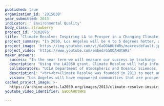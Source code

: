 ```yaml
---
published: true
organization_id: '2015038'
year_submitted: 2013
indicator: ' Environmental Quality'
body_class: strawberry
project_id: '3102076'
title: 'Climate Resolve: Inspiring LA to Prosper in a Changing Climate'
project_summary: "In 2050, Los Angeles will be 4 to 5 degrees hotter, access to water vastly diminished, wildfires and flooding more intense and frequent, and the sea level will be 5 to 9 inches higher, all because of climate change. The good news is there is plenty we can do to get ready for these changes, reduce impacts, and, most importantly, make Los Angeles a better place to live. To have a great LA in 2050, we have to start now. \r\n\r\n<br><br>Climate Resolve will use the LA2050 award to galvanize Los Angeles to become better prepared, safer, and more prosperous in the face of a changing climate. We will (1) release three new studies on how the climate will change in Los Angeles by 2050, (2) hold two community climate meet-ups to initiate action on climate solutions, and (3) install a cool roof on low-income apartments to demonstrate a proven solution.\r\n\r\n<br><br>SEEING LA’S CLIMATE FUTURE\r\n\r\n<br><br>First, we will work with our partners at UCLA to ensure that Angelenos understand the emerging science on LA area climate impacts, using our proven communications strategy. UCLA scientists are modeling what LA will look like in 2050. And Climate Resolve is shaping that vision.\r\n\r\nMay to September 2013, Climate Resolve will assist UCLA in the release of climate studies on changes in snowfall in our local mountains, LA area precipitation, and Santa Ana wind conditions by 2050. Climate Resolve help people understand how these studies will affect their lives. Similar to the mid-century temperature study (described below), we will work with media to help ensure the science gets reported accurately and is relatable to the public. We will design maps, graphics, and posters that readily describe the findings in an accessible way, and incorporate the studies into the website C-CHANGE.LA so people can continue to have access to the latest science.\r\n\r\n<br><br>CLIMATE MEET-UPS: BUILDING RESILIENCE IN LA NEIGHBORHOODS\r\n\r\n<br><br>Not just reporting on our future but creating it, Climate Resolve will work with local leaders in two LA communities to look at neighborhood-scale impacts, and identify real, positive solutions that work in these neighborhoods. During the Fall and Winter of 2013, Climate Resolve will host two intensive community climate meet-ups through which we will work with community leaders, invite trusted messengers, and listen to community concerns. We anticipate engaging our partners in this phase to bring together the collective expertise and leadership on community engagement and environmental stewardship in Los Angeles. UCLA scientists will discuss climate impacts. Environmental practitioners will share solutions they have successfully employed around the city.\r\n\r\n<br><br>Each community climate meet-up will have two phases, beginning virtually with live Twitter parties where we engage community members in rapid, thoughtful, and inspiriting dialogue about climate impacts and solutions. One week later, we will host a follow-on in-person meet-up with the agenda informed by the outcomes of the Twitter party. The in-person meet-up will bring community members together with civic and environmental leaders to collectively identify policy measures and real, tangible actions that will prepare Los Angeles for a changing climate. The climate meet-up process will enable the people of Los Angeles to develop and implement solutions for their communities, working jointly with local environmental leaders, academic experts, and Climate Resolve. The result will be identification and action on priority community projects, such as installing a cool roof on a low-income apartment, a shady park with a cool playground, or a greenway along a stretch of accessible waterway. \r\n\r\n<br><br>The climate meet-ups will result in action, the beginning of Los Angeles building-up the social infrastructure to meet the climate crisis. Climate Resolve will work with our partners, including the City of Los Angeles, to obtain resources and get the job done. With Climate Resolve’s strong relationships at City Hall, we anticipate great success. When proven effective, we will expend the climate meet-up model citywide, continuing beyond the LA2050 project. \r\n\r\n<br><br>SHARING SUCCESS: INSPIRING ANGELENOS TO TAKE ACTION \r\n\r\n<br><br>We will promote success stories via Twitter, Facebook and other social media, providing a place for people to post pictures and videos of what they’re able to accomplish in their neighborhood or home or school. This will show people how easy it can be to take action.\r\n\r\n<br><br>MAKE LA COOL: START WITH WHAT WORKS\r\n\r\n<br><br>Cool roofs are a low-cost, accessible and proven solution to keeping Angelenos comfortable and safe, reducing air conditioning costs, and avoiding greenhouse gas emissions. For LA2050, Climate Resolve will spearhead a project to outfit an existing low-income apartment building in Los Angeles with a cool roof. We will work with residents to help track comfort and cost-savings as a proof of concept that cool roofs are an effective solution.\r\n"
project_image: 'https://img.youtube.com/vi/GaOOAHUtWRs/maxresdefault.jpg'
project_video: 'https://www.youtube.com/embed/GaOOAHUtWRs'
maker_answers:
  success: "In the near term we will measure our success by tracking: (1) the reach of our climate science communications in terms of the number of news outlets and blogs that carry stories about the forthcoming UCLA studies after their release and visitors to the website C-CHANGE.LA; (2) attendance at community meet-ups, number of partner organizations engaged, and use of social media to organize and exchange ideas within communities; (3) implementation of numerous local actions to prepare for climate change; (4) installation of one cool roof on a low income apartment building with measurable benefits. \r\n\r\nIn the long term, beyond the LA2050 seed project, we will measure our success by the number of communities mobilizing to develop and implement solutions for climate change and the number of civic, academic, business and environmental leaders participating with Climate Resolve to build a better future. Over the next ten years, we hope to see widespread community level engagement in climate change planning and implementation of multi-benefit solutions. We will track progress visually on our website, maintaining a map of Los Angeles that shows progress one neighborhood at a time, tracking the evolving landscape as Los Angeles develops a better future."
  description: "Using the LA2050 grant, Climate Resolve will help inform Los Angeles of the climate changes to come so that we can anticipate, prepare for, and reduce the impacts of climate change, while at the same time we help two of the most vulnerable communities in Los Angeles identify solutions and mobilize to take action to make their neighborhood better, stronger, and more resilient to climate change. \r\n\r\nBut our vision extends well beyond the work we will do in 2013-2014. Climate Resolve will leverage our experience, successes, lessons learned, and new partnerships developed with the LA2050 seed funding to scale-up the process into a long-term, city-wide effort of coordinated community-based climate planning and engagement. Climate Resolve will be a “big tent” where non-profit organizations, businesses, civic leaders, and communities can convene to help one another prepare for climate change.  "
  collaborators: "UCLA Department of Atmospheric and Oceanic Sciences, Los Angeles Regional Collaborative for Climate Action and Sustainability, Council for Watershed Health, Tree People, Romel Pascual, Deputy Mayor, Office of the Environment, City of Los Angeles, Green LA Coalition, Interfaith Power and Light\r\n"
  description1: "<br><br>Climate Resolve was founded in 2011 to meet an enormous unmet need. America’s second-largest city did not have an organization dedicated to the climate crisis. Since then, Climate Resolve has collaborated with scientists and government on cutting-edge scientific research, communicated science to the public, and created solutions to meet this generational challenge and make Los Angeles a more livable place today and in the future. Climate Resolve is the only organization exclusively working to get Los Angeles ready for 2050.\r\n\r\n<br><br>From the start, Climate Resolve forged key relationships with local researchers, including a lasting collaboration with UCLA’s Dr. Alex Hall, a leading global expert on regional climate impacts. Dr. Hall developed a groundbreaking research method to model climate impacts at the local level. Released last June, “Mid-Century Warming in the Los Angeles Region,” shows temperatures at the neighborhood level. Before this study, global climate models lumped Los Angeles into a single data point, ignoring key influences of the local landscape such as mountain ranges, coastal zones, and valleys. UCLA will continues its research on how other climate factors will transform Los Angeles by 2050.\r\n\r\n<br><br>In June 2012, Climate Resolve organized the public release of the UCLA study on mid-century warming that reveals, with unprecedented specificity, how much warmer Los Angeles will be by 2050. We now know that most neighborhoods will be warmer by 4 to 5 degrees (F) by 2050, and certain neighborhoods will experience especially severe changes. Hollywood, Eagle Rock, Downtown, and Watts will have between two to four more days per year of extremely high temperatures (above 95ºF). The San Fernando Valley, specifically Woodland Hills, Porter Ranch, Sunland and Sylmar will have twelve to twenty more days per year of extremely high temperatures.\r\n\r\n<br><br>After the release, Climate Resolve immediately began working on solutions to help Los Angeles prosper despite a warmer future and identified a cost-effective proven solution that works well in our climate, cool roofs. In March 2013, Climate Resolve launched a Hot City, Cool Roofs initiative to help homeowners and apartment dwellers cool down, by hosting a free conference attended by over 300 Angelenos including Mayor Antonio Villaraigosa who gave the keynote address. The Mayor announced that Los Angeles Building and Safety will develop new codes for the installation of reflective roofing materials on all homes and apartment buildings. LADWP announced it will expand cool roofs incentives to offset the cost of installation. \r\n\r\n<br><br>Climate Resolve also developed a web-based centralized clearinghouse of information on solutions for climate change in Los Angeles located on the Do Something tab of the webpage C-CHANGE.LA. Here anyone can locate helpful ideas and incentives provided by local and states governments to support implementation and learn about success stories for climate acti"
  vision: "Los Angeles will have empowered communities that are prosperous, safe, comfortable, and healthy places to live. Starting now, communities will begin identifying and implementing strategies to get ready for climate change and reduce negative impacts, by identifying and achieving workable solutions. In 2050, communities across Los Angeles will have implemented actions and the city will look like this:\r\n\r\nAngelenos will under cool and green roofs. Our children will play on cool playgrounds. Los Angeles will be laced with a network of neighborhood cooling centers in our schools, libraries, community centers, and parks to help the most vulnerable Angelenos escape extreme heat.\r\n\r\nThe landscape will be populated with shade trees, drought tolerant native plants, and permeable surfaces to conserve water and provide beautiful spaces for all to enjoy.\r\n\r\nMajor waterways will be flanked by publically accessible greenways planted with vegetation to recapture storm water, prevent floods, and recharge our groundwater so that people in Los Angeles can get their drinking water from reliable and inexpensive local supplies.  \r\n\r\nWhere sea level rise is a concern, the first floors of multi-level buildings will be retrofitted to parking and other uses that can withstand occasional floods and single story buildings will be elevated above flood levels.  \r\n\r\nPeople will bike, walk, and ride the bus, trains, and subways to get just about anywhere they need to go.\r\n\r\nElectricity from renewable sources will run the city and be produced from distributed sources—like solar panels on the rooftops of residential and commercial buildings.  \r\n\r\nLos Angeles will also be a city where we take better care of each other. Communities will be connected through social media and have plans and procedures for protecting the most vulnerable when there are high rains, severe winds, fire warnings, heat waves, and floods. The City of Los Angeles will be prepared and able to respond rapidly when severe weather occurs. No one will be left isolated and alone in the face of these challenges."
cached_project_image: >-
  https://archive-assets.la2050.org/images/2013/climate-resolve-inspiring-la-to-prosper-in-a-changing-climate/img.youtube.com/vi/GaOOAHUtWRs/maxresdefault.jpg
youtube_video_identifier: GaOOAHUtWRs

---
```

